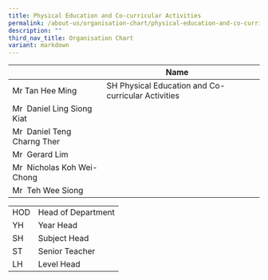 ```yaml
---
title: Physical Education and Co-curricular Activities
permalink: /about-us/organisation-chart/physical-education-and-co-curricular-activities/
description: ""
third_nav_title: Organisation Chart
variant: markdown
---
```

| | Name |  |
| --- | --- | --- |
| Mr Tan Hee Ming | SH Physical Education and Co-curricular Activities
| Mr  Daniel Ling Siong Kiat | |
| Mr  Daniel Teng Charng Ther |   |
| Mr  Gerard Lim  |   |
| Mr  Nicholas Koh Wei-Chong  |   |
| Mr  Teh Wee Siong |   |

| | |
|---|---|
| HOD | Head of Department |
|  YH | Year Head  |
|  SH | Subject Head  |
|  ST | Senior Teacher  |
|  LH | Level Head  |